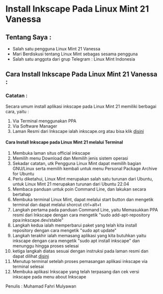 # Install Inkscape Pada Linux Mint 21 Vanessa

## Tentang Saya :
- Salah satu pengguna Linux Mint 21 Vanessa
- Mari Berdiskusi tentang Linux Mint sebagas sesama pengguna
- Salah satu anggota dari grup Telegram : Linux Mint Indonesia

## Cara Install Inkscape Pada Linux Mint 21 Vanessa :

### Catatan : 
Secara umum install aplikasi inkscape pada Linux Mint 21 memiliki berbagai cara, yaitu :
1. Via Terminal menggunakan PPA
2. Via Software Manager
3. Laman Resmi dari Inkscape ialah inkscape.org atau bisa klik [disini](https://www.inkscape.org)

#### Cara Install Inkscape pada Linux Mint 21 melalui Terminal
1. Membuka laman situs official inkscape
2. Memilih menu Download dan Memilih jenis sistem operasi
3. Sekadar catatan, utk Pengguna Linux Mint dapat memilih bagian GNU/Linux serta memilih kembali untuk menu Personal Package Archive for Ubuntu
4. Perlu diketahui, Linux Mint merupakan salah satu turunan dari Ubuntu, untuk Linux Mint 21 merupakan turunan dari Ubuntu 22.04
5. Membaca panduan untuk poin Command Line, dan lakukan secara bertahap
6. Membuka terminal Linux Mint, dapat melalui start button dan mengetik terminal dan dapat melalui shorcut ctrl+alt+t 
7. Langkah pertama pada panduan Command Line, yaitu Memasukkan PPA resmi dari Inkscape dengan cara mengetik "sudo add-apt-repository ppa:inkscape.dev/stable"
8. Langkah kedua ialah memperbarui paket yang telah kita install repository dengan cara mengetik "sudo apt update"
9. Langkah terakhir ialah memasang aplikasi yang kita butuhkan yaitu inkscape dengan cara mengetik "sudo apt install inkscape" dan menunggu hingga proses selesai
10. ketiga langkah diatas sesuai dengan instruksi pada laman resmi dan dapat dilihat [disini](https://www.inkscape.org)
11. Menutup terminal setelah proses pemasangan aplikasi inkscape via terminal selesai 
12. Membuka aplikasi Inkscape yang telah terpasang dan cek versi inkscape pada menu about Inkscape

Penulis : Muhamad Fahri Mulyawan
